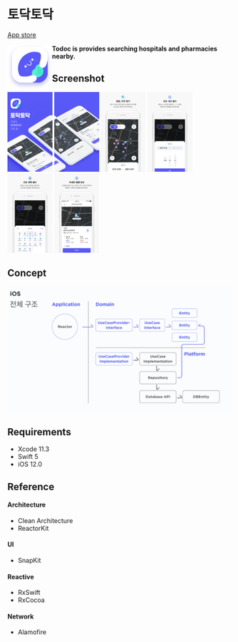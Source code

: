 토닥토닥
======
[App store](https://itunes.apple.com/kr/app/tiptap/id1439433799?mt=8)<br/>

<img align="left" width="100" height="100" src="./pictures/splashIcon.png"/> **Todoc is provides searching hospitals and 
pharmacies nearby.** <br/>

## Screenshot

<img src="./pictures/screen1.png" width="20%" height="20%" /> <img src="./pictures/screen2.png" width="20%" height="20%"/>
<img src="./pictures/screen3.png" width="20%" height="20%" /> <img src="./pictures/screen4.png" width="20%" height="20%"/> <img src="./pictures/screen5.png" width="20%" height="20%" /> <img src="./pictures/screen6.png" width="20%" height="20%"/> 

## Concept

<img src="./pictures/architecture.png"/>

## Requirements
- Xcode 11.3
- Swift 5
- iOS 12.0


## Reference
#### Architecture
- Clean Architecture
- ReactorKit

#### UI
- SnapKit

#### Reactive
- RxSwift
- RxCocoa

#### Network
- Alamofire
